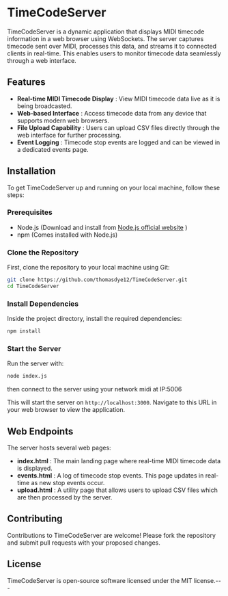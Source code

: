 # TimeCodeServer

TimeCodeServer is a dynamic application that displays MIDI timecode information in a web browser using WebSockets. The server captures timecode sent over MIDI, processes this data, and streams it to connected clients in real-time. This enables users to monitor timecode data seamlessly through a web interface.
## Features 
- **Real-time MIDI Timecode Display** : View MIDI timecode data live as it is being broadcasted. 
- **Web-based Interface** : Access timecode data from any device that supports modern web browsers. 
- **File Upload Capability** : Users can upload CSV files directly through the web interface for further processing. 
- **Event Logging** : Timecode stop events are logged and can be viewed in a dedicated events page.
## Installation

To get TimeCodeServer up and running on your local machine, follow these steps:
### Prerequisites 
- Node.js (Download and install from [Node.js official website]() )
- npm (Comes installed with Node.js)
### Clone the Repository

First, clone the repository to your local machine using Git:

```bash
git clone https://github.com/thomasdye12/TimeCodeServer.git
cd TimeCodeServer
```


### Install Dependencies

Inside the project directory, install the required dependencies:

```bash
npm install
```


### Start the Server

Run the server with:

```bash
node index.js
```
then connect to the server using your network midi at IP:5006



This will start the server on `http://localhost:3000`. Navigate to this URL in your web browser to view the application.
## Web Endpoints

The server hosts several web pages: 
- **index.html** : The main landing page where real-time MIDI timecode data is displayed. 
- **events.html** : A log of timecode stop events. This page updates in real-time as new stop events occur. 
- **upload.html** : A utility page that allows users to upload CSV files which are then processed by the server.
## Contributing

Contributions to TimeCodeServer are welcome! Please fork the repository and submit pull requests with your proposed changes.
## License

TimeCodeServer is open-source software licensed under the MIT license.---

<!-- i want to add some images -->

